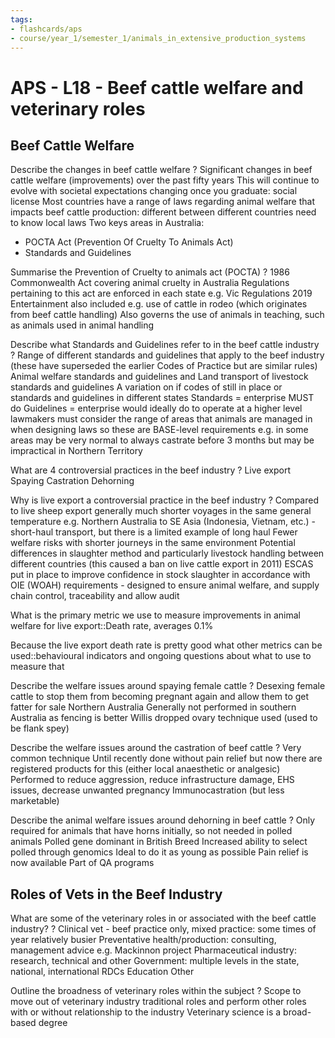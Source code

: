 ```yaml
---
tags:
- flashcards/aps
- course/year_1/semester_1/animals_in_extensive_production_systems
---
```


# APS - L18 - Beef cattle welfare and veterinary roles

## Beef Cattle Welfare

Describe the changes in beef cattle welfare
?
Significant changes in beef cattle welfare (improvements) over the past fifty years
This will continue to evolve with societal expectations changing once you graduate: social license
Most countries have a range of laws regarding animal welfare that impacts beef cattle production: different between different countries need to know local laws
Two keys areas in Australia:
- POCTA Act (Prevention Of Cruelty To Animals Act)
- Standards and Guidelines

Summarise the Prevention of Cruelty to animals act (POCTA)
?
1986 Commonwealth Act covering animal cruelty in Australia
Regulations pertaining to this act are enforced in each state e.g. Vic Regulations 2019
Entertainment also included e.g. use of cattle in rodeo (which originates from beef cattle handling)
Also governs the use of animals in teaching, such as animals used in animal handling

Describe what Standards and Guidelines refer to in the beef cattle industry
?
Range of different standards and guidelines that apply to the beef industry (these have superseded the earlier Codes of Practice but are similar rules)
Animal welfare standards and guidelines and Land transport of livestock standards and guidelines
A variation on if codes of still in place or standards and guidelines in different states
Standards = enterprise MUST do
Guidelines = enterprise would ideally do to operate at a higher level
lawmakers must consider the range of areas that animals are managed in when designing laws so these are BASE-level requirements e.g. in some areas may be very normal to always castrate before 3 months but may be impractical in Northern Territory

What are 4 controversial practices in the beef industry
?
Live export
Spaying
Castration
Dehorning

Why is live export a controversial practice in the beef industry
?
Compared to live sheep export generally much shorter voyages in the same general temperature e.g. Northern Australia to SE Asia (Indonesia, Vietnam, etc.) - short-haul transport, but there is a limited example of long haul
Fewer welfare risks with shorter journeys in the same environment
Potential differences in slaughter method and particularly livestock handling between different countries (this caused a ban on live cattle export in 2011)
ESCAS put in place to improve confidence in stock slaughter in accordance with OIE (WOAH) requirements - designed to ensure animal welfare, and supply chain control, traceability and allow audit

What is the primary metric we use to measure improvements in animal welfare for live export::Death rate, averages 0.1%

Because the live export death rate is pretty good what other metrics can be used::behavioural indicators and ongoing questions about what to use to measure that

Describe the welfare issues around spaying female cattle
?
Desexing female cattle to stop them from becoming pregnant again and allow them to get fatter for sale
Northern Australia
Generally not performed in southern Australia as fencing is better
Willis dropped ovary technique used (used to be flank spey)

Describe the welfare issues around the castration of beef cattle
?
Very common technique
Until recently done without pain relief but now there are registered products for this (either local anaesthetic or analgesic)
Performed to reduce aggression, reduce infrastructure damage, EHS issues, decrease unwanted pregnancy
Immunocastration (but less marketable)

Describe the animal welfare issues around dehorning in beef cattle
?
Only required for animals that have horns initially, so not needed in polled animals
Polled gene dominant in British Breed
Increased ability to select polled through genomics 
Ideal to do it as young as possible
Pain relief is now available
Part of QA programs

## Roles of Vets in the Beef Industry

What are some of the veterinary roles in or associated with the beef cattle industry?
?
Clinical vet - beef practice only, mixed practice: some times of year relatively busier
Preventative health/production: consulting, management advice e.g. Mackinnon project
Pharmaceutical industry: research, technical and other
Government: multiple levels in the state, national, international
RDCs
Education
Other

Outline the broadness of veterinary roles within the subject
?
Scope to move out of veterinary industry traditional roles and perform other roles with or without relationship to the industry
Veterinary science is a broad-based degree


